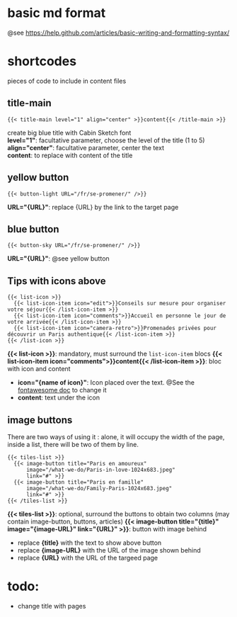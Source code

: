 # basic md format
@see https://help.github.com/articles/basic-writing-and-formatting-syntax/

# shortcodes
pieces of code to include in content files

## title-main
```
{{< title-main level="1" align="center" >}}content{{< /title-main >}}
```
create big blue title with Cabin Sketch font\
**level="1"**: facultative parameter, choose the level of the title (1 to 5)\
**align="center"**: facultative parameter, center the text\
**content**: to replace with content of the title

## yellow button
```
{{< button-light URL="/fr/se-promener/" />}}
```
**URL="{URL}"**: replace {URL} by the link to the target page

## blue button
```
{{< button-sky URL="/fr/se-promener/" />}}
```
**URL="{URL}"**: @see yellow button

## Tips with icons above
```
{{< list-icon >}}
  {{< list-icon-item icon="edit">}}Conseils sur mesure pour organiser votre séjour{{< /list-icon-item >}}
  {{< list-icon-item icon="comments">}}Accueil en personne le jour de votre arrivée{{< /list-icon-item >}}
  {{< list-icon-item icon="camera-retro">}}Promenades privées pour découvrir un Paris authentique{{< /list-icon-item >}}
{{< /list-icon >}}
```
**{{< list-icon >}}**: mandatory, must surround the `list-icon-item` blocs
**{{< list-icon-item icon="comments">}}content{{< /list-icon-item >}}**: bloc with icon and content
  * **icon="{name of icon}"**: Icon placed over the text. @See the [fontawesome doc](https://fontawesome.com/icons?d=gallery&s=solid&m=free) to change it
  * **content**: text under the icon

## image buttons
There are two ways of using it : alone, it will occupy the width of the page, inside a list, there will be two of them by line.
```
{{< tiles-list >}}
  {{< image-button title="Paris en amoureux"
      image="/what-we-do/Paris-in-love-1024x683.jpeg"
      link="#" >}}
  {{< image-button title="Paris en famille"
      image="/what-we-do/Family-Paris-1024x683.jpeg"
      link="#" >}}
{{< /tiles-list >}}
```
**{{< tiles-list >}}**: optional, surround the buttons to obtain two columns (may contain image-button, buttons, articles)
**{{< image-button title="{title}" image="{image-URL}" link="{URL}" >}}**: button with image behind
 * replace **{title}** with the text to show above button
 * replace **{image-URL}** with the URL of the image shown behind
 * replace **{URL}** with the URL of the targeed page

# todo:

* change title with pages